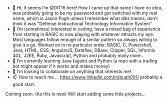 - 👋 Hi, It seems I’m @DIT15 here!
     How I came up that name I have no idea, was probably going to be my password and got switched with my real name, which is Jason Pugh unless I remember what ditis means, don't think it was "Defense Instructional Technology Information System"
- 👀 I’m (sometimes) interested in coding, have a mixed bag of experience from starting in BASIC to now playing with whatever attracts my eye.
     Most languages follow enough of a similar pattern so always willing to give it a go.
     Worked on in no particular order: BASIC, C, Powershell, Java, HTML, CSS, AngularJS, Dataflex, DBase, Clipper, SQL, Informix 4GL, J2EE, Ruby, Javascript, Python and  probably many more...
- 🌱 I’m currently learning Java (again) and Python (a repo with a trading bot might appear if it works and makes money)
- 💞️ I’m looking to collaborate on anything that interests me!
- 📫 How to reach me ... https://www.linkedin.com/in/pugh001/ probably a good start.

Coming soon: (As this is new) Will start adding some little projects... 

<!---
DIT15/DIT15 is a ✨ special ✨ repository because its `README.md` (this file) appears on your GitHub profile.
You can click the Preview link to take a look at your changes.
--->
